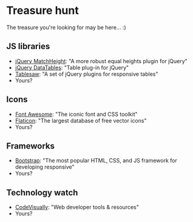 # Treasure hunt
The treasure you're looking for may be here... :)

## JS libraries
* [jQuery MatchHeight](http://brm.io/jquery-match-height/): "A more robust equal heights plugin for jQuery"
* [jQuery DataTables](https://www.datatables.net/): "Table plug-in for jQuery"
* [Tablesaw](https://github.com/filamentgroup/tablesaw): "A set of jQuery plugins for responsive tables"
* Yours?

## Icons
* [Font Awesome](http://fortawesome.github.io/Font-Awesome/): "The iconic font and CSS toolkit"
* [Flaticon](http://www.flaticon.com/): "The largest database of free vector icons"
* Yours?

## Frameworks
* [Bootstrap](http://getbootstrap.com/): "The most popular HTML, CSS, and JS framework for developing responsive"
* Yours?

## Technology watch
* [CodeVisually](http://codevisually.com/): "Web developer tools & resources"
* Yours?

